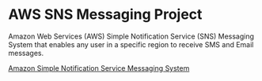 # AWS SNS Messaging Project

Amazon Web Services (AWS) Simple Notification Service (SNS) Messaging System that enables any user in a specific region to receive SMS and Email messages. 

[Amazon Simple Notification Service Messaging System](./SNS_Messaging_Project/src/main/java/com/abeysinghe/SNS_Messaging_Project)
